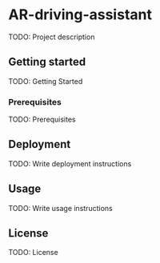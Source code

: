 # AR-driving-assistant

TODO: Project description

## Getting started

TODO: Getting Started

### Prerequisites

TODO: Prerequisites

## Deployment

TODO: Write deployment instructions

## Usage

TODO: Write usage instructions

## License

TODO: License
